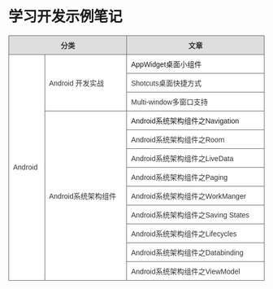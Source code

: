 # 学习开发示例笔记


<script type="text/javascript">

		let title = document.querySelector("h1.project-name");
		title.innerText = "王侯不拜雨烟屐, 方知无欲是逍遥";
		title.style.fontStyle = 'italic'
</script>

<style type="text/css">
table.gridtable {
    width: 100%;
    display: table;
    font-family: verdana,arial,sans-serif;
	font-size:1em;
	color:#333333;
	border-width: 1px;
	border-color: #666666;
	border-collapse: collapse;
}
table.gridtable th {
	border-width: 1px;
	padding: 8px;
	border-style: solid;
	border-color: #666666;
	background-color: #dedede;
}
table.gridtable td {
	border-width: 1px;
	padding: 8px;
	border-style: solid;
	border-color: #666666;
	background-color: #ffffff;
}

a {
	text-decoration: none;
}

div.list {
	display: none;
}

@media screen and (max-width: 42em) {
	table.gridtable {
		display: none;
	}

	div.list {
		display: block;
	}
}
</style>


<table  class="gridtable">

<tr>
    <th colspan="2">分类</th> 
    <th>文章</th>
</tr>
<tr>
  <td rowspan="12">Android</td>
  <td rowspan="3">Android 开发实战</td>
  <td><a href="./android/AppWidget.md">AppWidget桌面小组件</a></td>
</tr>
<tr>
  <td>Shotcuts桌面快捷方式</td>
</tr>
<tr>
  <td>Multi-window多窗口支持</td>
</tr>
<tr>
  <td rowspan="9">Android系统架构组件</td>
  <td><a href="./android/NavigationBasic.md">Android系统架构组件之Navigation</a></td>
</tr>
<tr>
  <td>Android系统架构组件之Room</td>
</tr>
<tr>
  <td>Android系统架构组件之LiveData</td>
</tr>
<tr>
  <td>Android系统架构组件之Paging</td>
</tr>
<tr>
  <td>Android系统架构组件之WorkManger</td>
</tr>
<tr>
  <td>Android系统架构组件之Saving States</td>
</tr>
<tr>
  <td>Android系统架构组件之Lifecycles</td>
</tr>
<tr>
  <td>Android系统架构组件之Databinding</td>
</tr>

<tr>
  <td>Android系统架构组件之ViewModel</td>
</tr>
</table>

<div class="list">

<h1>Android</h1>

<h2>Android 开发实战</h2>

<h3><a href="./android/AppWidget.md">AppWidget桌面小组件</a></h3>

<h2>Android系统架构组件</h2>
<h3><a href="./android/NavigationBasic.md">Android系统架构组件之Navigation</a></h3>
</div>

